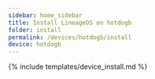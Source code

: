 ```yaml
---
sidebar: home_sidebar
title: Install LineageOS on hotdogb
folder: install
permalink: /devices/hotdogb/install
device: hotdogb
---
```

{% include templates/device_install.md %}
